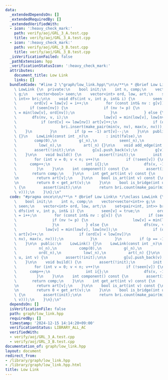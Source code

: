 ```yaml
---
data:
  _extendedDependsOn: []
  _extendedRequiredBy: []
  _extendedVerifiedWith:
  - icon: ':heavy_check_mark:'
    path: verify/aoj/GRL_3_A.test.cpp
    title: verify/aoj/GRL_3_A.test.cpp
  - icon: ':heavy_check_mark:'
    path: verify/aoj/GRL_3_B.test.cpp
    title: verify/aoj/GRL_3_B.test.cpp
  _isVerificationFailed: false
  _pathExtension: hpp
  _verificationStatusIcon: ':heavy_check_mark:'
  attributes:
    document_title: Low Link
    links: []
  bundledCode: "#line 2 \"graph/low_link.hpp\"\n\n/**\n * @brief Low Link\n */\nclass\
    \ LowLink {\n  private:\n    bool init;\n    int n, comp;\n    vector<vector<int>>\
    \ g;\n    vector<bool> seen;\n    vector<int> ord, low, art;\n    set<pair<int,\
    \ int>> bri;\n\n    void dfs(int v, int p, int& i) {\n        seen[v] = true;\n\
    \        ord[v] = low[v] = i++;\n        for (const int& nv : g[v]) {\n      \
    \      if (seen[nv]) {\n                if (nv != p) {\n                    low[v]\
    \ = min(low[v], ord[nv]);\n                }\n            } else {\n         \
    \       dfs(nv, v, i);\n                low[v] = min(low[v], low[nv]);\n     \
    \           if (ord[v] <= low[nv]) art[v]++;\n                if (ord[v] < low[nv])\n\
    \                    bri.insert(make_pair(min(v, nv), max(v, nv)));\n        \
    \    }\n        }\n        if (p == -1) art[v]--;\n    }\n\n  public:\n    LowLink()\
    \ {}\n    LowLink(const int _n)\n        : init(false),\n          n(_n),\n  \
    \        comp(0),\n          g(_n),\n          seen(_n),\n          ord(_n),\n\
    \          low(_n),\n          art(_n) {}\n\n    void add_edge(int u, int v) {\n\
    \        assert(!init);\n\n        g[u].push_back(v);\n        g[v].push_back(u);\n\
    \    }\n\n    void build() {\n        assert(!init);\n        init = true;\n\n\
    \        for (int v = 0; v < n; v++)\n            if (!seen[v]) {\n          \
    \      comp++;\n                int i{};\n                dfs(v, -1, i);\n   \
    \         }\n    }\n\n    int component() const {\n        assert(init);\n\n \
    \       return comp;\n    }\n\n    int get_art(int v) const {\n        assert(init);\n\
    \n        return art[v];\n    }\n\n    bool is_art(int v) const {\n        assert(init);\n\
    \n        return 0 < get_art(v);\n    }\n\n    bool is_bridge(int u, int v) const\
    \ {\n        assert(init);\n\n        return bri.count(make_pair(min(u, v), max(u,\
    \ v)));\n    }\n};\n"
  code: "#pragma once\n\n/**\n * @brief Low Link\n */\nclass LowLink {\n  private:\n\
    \    bool init;\n    int n, comp;\n    vector<vector<int>> g;\n    vector<bool>\
    \ seen;\n    vector<int> ord, low, art;\n    set<pair<int, int>> bri;\n\n    void\
    \ dfs(int v, int p, int& i) {\n        seen[v] = true;\n        ord[v] = low[v]\
    \ = i++;\n        for (const int& nv : g[v]) {\n            if (seen[nv]) {\n\
    \                if (nv != p) {\n                    low[v] = min(low[v], ord[nv]);\n\
    \                }\n            } else {\n                dfs(nv, v, i);\n   \
    \             low[v] = min(low[v], low[nv]);\n                if (ord[v] <= low[nv])\
    \ art[v]++;\n                if (ord[v] < low[nv])\n                    bri.insert(make_pair(min(v,\
    \ nv), max(v, nv)));\n            }\n        }\n        if (p == -1) art[v]--;\n\
    \    }\n\n  public:\n    LowLink() {}\n    LowLink(const int _n)\n        : init(false),\n\
    \          n(_n),\n          comp(0),\n          g(_n),\n          seen(_n),\n\
    \          ord(_n),\n          low(_n),\n          art(_n) {}\n\n    void add_edge(int\
    \ u, int v) {\n        assert(!init);\n\n        g[u].push_back(v);\n        g[v].push_back(u);\n\
    \    }\n\n    void build() {\n        assert(!init);\n        init = true;\n\n\
    \        for (int v = 0; v < n; v++)\n            if (!seen[v]) {\n          \
    \      comp++;\n                int i{};\n                dfs(v, -1, i);\n   \
    \         }\n    }\n\n    int component() const {\n        assert(init);\n\n \
    \       return comp;\n    }\n\n    int get_art(int v) const {\n        assert(init);\n\
    \n        return art[v];\n    }\n\n    bool is_art(int v) const {\n        assert(init);\n\
    \n        return 0 < get_art(v);\n    }\n\n    bool is_bridge(int u, int v) const\
    \ {\n        assert(init);\n\n        return bri.count(make_pair(min(u, v), max(u,\
    \ v)));\n    }\n};\n"
  dependsOn: []
  isVerificationFile: false
  path: graph/low_link.hpp
  requiredBy: []
  timestamp: '2024-12-15 14:14:20+09:00'
  verificationStatus: LIBRARY_ALL_AC
  verifiedWith:
  - verify/aoj/GRL_3_A.test.cpp
  - verify/aoj/GRL_3_B.test.cpp
documentation_of: graph/low_link.hpp
layout: document
redirect_from:
- /library/graph/low_link.hpp
- /library/graph/low_link.hpp.html
title: Low Link
---
```

